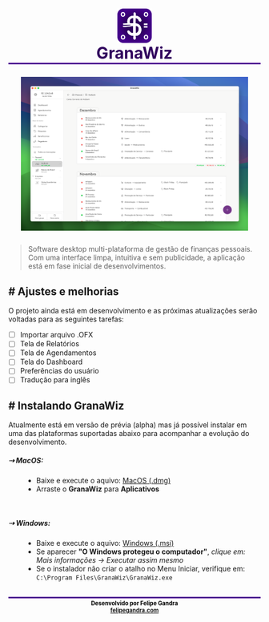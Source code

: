 
<div style="display:flex; flex-direction:column; align-items:center; color:#31005e; font-size:2rem; font-weight:bold; border-bottom: 3px solid #4c0091;">
<img src="assets/icon.png" width="70" height="70" alt="Exemplo imagem">
GranaWiz
</div>

<p style="margin: 5%"><img src="assets/transactions-screen.png"  alt="Exemplo imagem"></p>


> Software desktop multi-plataforma de gestão de finanças pessoais. Com uma interface limpa, intuitiva e sem publicidade, a aplicação está em fase inicial de desenvolvimentos.

## # Ajustes e melhorias

O projeto ainda está em desenvolvimento e as próximas atualizações serão voltadas para as seguintes tarefas:

- [ ] Importar arquivo .OFX
- [ ] Tela de Relatórios
- [ ] Tela de Agendamentos
- [ ] Tela do Dashboard
- [ ] Preferências do usuário
- [ ] Tradução para inglês

<!-- ## 💻 Pré-requisitos

Antes de começar, verifique se você atendeu aos seguintes requisitos:

- Você instalou a versão mais recente de `<linguagem / dependência / requeridos>`
- Você tem uma máquina `<Windows / Linux / Mac>`. Indique qual sistema operacional é compatível / não compatível.
- Você leu `<guia / link / documentação_relacionada_ao_projeto>`. -->

## # Instalando GranaWiz

Atualmente está em versão de prévia (alpha) mas já possível instalar em uma das plataformas suportadas abaixo para acompanhar a evolução do desenvolvimento.


##### ⇢ MacOS:
<div style="padding-left: 2rem; background-color:">

* Baixe e execute o aquivo: <a href="https://drive.google.com/file/d/1lrlyqXRHFgLBOg4kTYZ7rrEZimY74bci/view?usp=sharing" target = "_blank">MacOS (.dmg)</a>
* Arraste o <b>GranaWiz</b> para <b>Aplicativos</b>
<br/>

</div>


##### ⇢ Windows:
<div style="padding-left: 2rem; background-color:">

* Baixe e execute o aquivo: <a href="https://drive.google.com/file/d/1ltyk_lJokor-xad6yhxNFLwZDC1lTc4R/view?usp=sharing" target = "_blank">Windows (.msi)</a>
* Se aparecer <b>"O Windows protegeu o computador"</b>,
<i>clique em: Mais informações → Executar assim mesmo</i>
* Se o instalador não criar o atalho no Menu Iniciar, 
verifique em: ```C:\Program Files\GranaWiz\GranaWiz.exe```</spam>
<br/>
</div>


<!-- ##### ⇢ Linux (Ubuntu):
<div style="padding-left: 2rem; background-color:">

* Baixe e execute o aquivo: <a href="https://drive.google.com/file/d/1lrlyqXRHFgLBOg4kTYZ7rrEZimY74bci/view?usp=sharing" target = "_blank">Linux (.deb)</a>
* Siga as instruções na tela</b>
<br/>
</div> -->


<div style="display:flex; flex-direction:column; align-items:center; color: #000000; font-size:0.7rem; font-weight:bold; border-top: 3px solid #4c0091; padding-top:0.2rem;">
<spam>Desenvolvido por Felipe Gandra</spam>
<a href="https://felipegandra.com">felipegandra.com</a>
</div>


